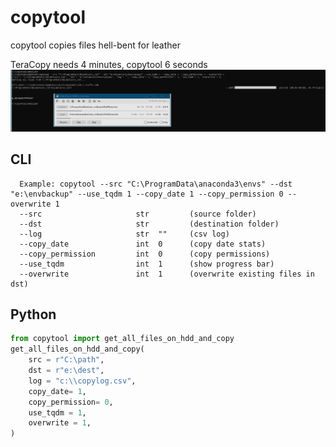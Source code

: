 # copytool
copytool copies files hell-bent for leather

TeraCopy needs 4 minutes, copytool 6 seconds
![](https://github.com/hansalemaos/copytool/blob/main/fastcopyscreenshot.png?raw=true)

## CLI

      Example: copytool --src "C:\ProgramData\anaconda3\envs" --dst "e:\envbackup" --use_tqdm 1 --copy_date 1 --copy_permission 0 --overwrite 1
      --src                     str         (source folder)
      --dst                     str         (destination folder)
      --log                     str  ""     (csv log)
      --copy_date               int  0      (copy date stats)
      --copy_permission         int  0      (copy permissions)
      --use_tqdm                int  1      (show progress bar)
      --overwrite               int  1      (overwrite existing files in dst)


## Python

```python
from copytool import get_all_files_on_hdd_and_copy
get_all_files_on_hdd_and_copy(
    src = r"C:\path",
    dst = r"e:\dest",
    log = "c:\\copylog.csv",
    copy_date= 1,
    copy_permission= 0,
    use_tqdm = 1,
    overwrite = 1,
)     
```

